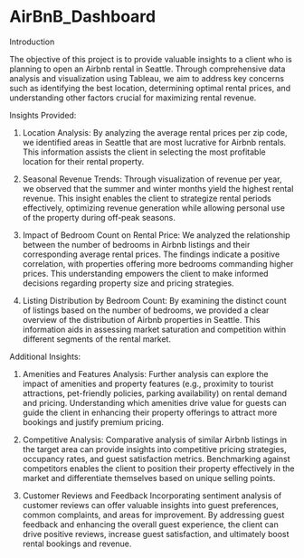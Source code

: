 # AirBnB_Dashboard
Introduction

The objective of this project is to provide valuable insights to a client who is planning to open an Airbnb rental in Seattle. Through comprehensive data analysis and visualization using Tableau, we aim to address key concerns such as identifying the best location, determining optimal rental prices, and understanding other factors crucial for maximizing rental revenue.

Insights Provided:

1. Location Analysis:
By analyzing the average rental prices per zip code, we identified areas in Seattle that are most lucrative for Airbnb rentals. This information assists the client in selecting the most profitable location for their rental property.

2. Seasonal Revenue Trends:
Through visualization of revenue per year, we observed that the summer and winter months yield the highest rental revenue. This insight enables the client to strategize rental periods effectively, optimizing revenue generation while allowing personal use of the property during off-peak seasons.

3. Impact of Bedroom Count on Rental Price:
We analyzed the relationship between the number of bedrooms in Airbnb listings and their corresponding average rental prices. The findings indicate a positive correlation, with properties offering more bedrooms commanding higher prices. This understanding empowers the client to make informed decisions regarding property size and pricing strategies.

4. Listing Distribution by Bedroom Count:
By examining the distinct count of listings based on the number of bedrooms, we provided a clear overview of the distribution of Airbnb properties in Seattle. This information aids in assessing market saturation and competition within different segments of the rental market.

Additional Insights:

1. Amenities and Features Analysis:
Further analysis can explore the impact of amenities and property features (e.g., proximity to tourist attractions, pet-friendly policies, parking availability) on rental demand and pricing. Understanding which amenities drive value for guests can guide the client in enhancing their property offerings to attract more bookings and justify premium pricing.

2. Competitive Analysis:
Comparative analysis of similar Airbnb listings in the target area can provide insights into competitive pricing strategies, occupancy rates, and guest satisfaction metrics. Benchmarking against competitors enables the client to position their property effectively in the market and differentiate themselves based on unique selling points.

3. Customer Reviews and Feedback
Incorporating sentiment analysis of customer reviews can offer valuable insights into guest preferences, common complaints, and areas for improvement. By addressing guest feedback and enhancing the overall guest experience, the client can drive positive reviews, increase guest satisfaction, and ultimately boost rental bookings and revenue.
